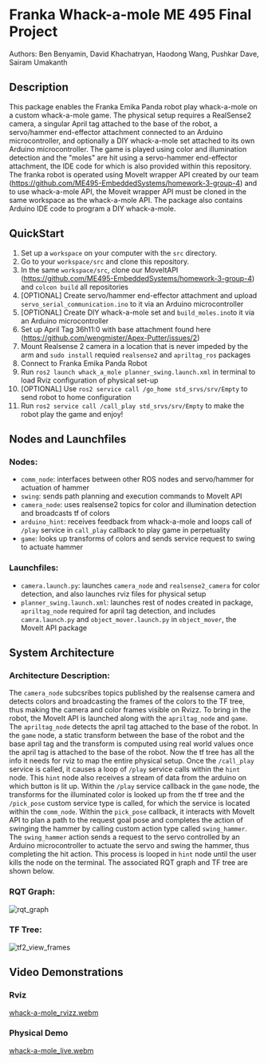 # Franka Whack-a-mole ME 495 Final Project
Authors: Ben Benyamin, David Khachatryan, Haodong Wang, Pushkar Dave, Sairam Umakanth

## Description
This package enables the Franka Emika Panda robot play whack-a-mole on a custom whack-a-mole game. The 
physical setup requires a RealSense2 camera, a singular April tag attached to the base of the 
robot, a servo/hammer end-effector attachment connected to an Arduino microcontroller, and 
optionally a DIY whack-a-mole set attached to its own Arduino microcontroller. The game is played
using color and illumination detection and the "moles" are hit using a servo-hammer end-effector
attachment, the IDE code for which is also provided within this repository. The franka robot is
operated using MoveIt wrapper API created by our team 
(https://github.com/ME495-EmbeddedSystems/homework-3-group-4) and to use whack-a-mole API, 
the Moveit wrapper API must be cloned in the same workspace as the whack-a-mole API. The 
package also contains Arduino IDE code to program a DIY whack-a-mole. 

## QuickStart
1. Set up a `workspace` on your computer with the `src` directory.
2. Go to your `workspace/src` and clone this repository.
3. In the same `workspace/src`, clone our MoveItAPI (https://github.com/ME495-EmbeddedSystems/homework-3-group-4) and `colcon build` all repositories
4. [OPTIONAL] Create servo/hammer end-effector attachment and upload `servo_serial_communication.ino` to it via an Arduino microcontroller
5. [OPTIONAL] Create DIY whack-a-mole set and `build_moles.ino`to it via an Arduino microcontroller 
6. Set up April Tag 36h11:0 with base attachment found here (https://github.com/wengmister/Apex-Putter/issues/2)
7. Mount Realsense 2 camera in a location that is never impeded by the arm and `sudo install` requied `realsense2` and `apriltag_ros` packages
8. Connect to Franka Emika Panda Robot
9. Run  `ros2 launch whack_a_mole planner_swing.launch.xml` in terminal to load Rviz configuration of physical set-up
10. [OPTIONAL] Use `ros2 service call /go_home std_srvs/srv/Empty` to send robot to home configuration
11. Run `ros2 service call /call_play std_srvs/srv/Empty` to make the robot play the game and enjoy!

## Nodes and Launchfiles
### Nodes:
- `comm_node`: interfaces between other ROS nodes and servo/hammer for actuation of hammer
- `swing`: sends path planning and execution commands to MoveIt API
- `camera_node`: uses realsense2 topics for color and illumination detection and broadcasts tf of colors 
- `arduino_hint`: receives feedback from whack-a-mole and loops call of `/play` service in `call_play` callback to play game in perpetuality
- `game`: looks up transforms of colors and sends service request to swing to actuate hammer

### Launchfiles:
- `camera.launch.py`: launches `camera_node` and `realsense2_camera` for color detection, and also launches rviz files for physical setup
- `planner_swing.launch.xml`: launches rest of nodes created in package, `apriltag_node` required for april tag detection, and includes `camra.launch.py` and `object_mover.launch.py` in `object_mover`, the MoveIt API package

## System Architecture 
### Architecture Description:

The `camera_node` subcsribes topics published by the realsense camera and detects colors and broadcasting the frames of the colors to the TF tree, thus making the camera and color frames visible on Rvizz. To bring in the robot, the MoveIt API is launched along with the `apriltag_node` and `game`. The `apriltag_node` detects the april tag attached to the base of the robot. In the `game` node, a static transform between the base of the robot and the base april tag and the transform is computed using real world values once the april tag is attached to the base of the robot. Now the tf tree has all the info it needs for rviz to map the entire physical setup. Once the `/call_play` service is called, it causes a loop of `/play` service calls within the `hint` node. This `hint` node also receives a stream of data from the arduino on which button is lit up. Within the `/play` service callback in the `game` node, the transforms for the illuminated color is looked up from the tf tree and the `/pick_pose` custom service type is called, for which the service is located within the `comm_node`. Within the `pick_pose` callback, it interacts with MoveIt API to plan a path to the request goal pose and completes the action of swinging the hammer by calling custom action type called `swing_hammer`. The `swing_hammer` action sends a request to the servo controlled by an Arduino microcontroller to actuate the servo and swing the hammer, thus completing the hit action. This process is looped in `hint` node until the user kills the node on the terminal. The associated RQT graph and TF tree are shown below.

### RQT Graph:

![rqt_graph](https://github.com/user-attachments/assets/d69f05cb-da2e-4601-9f59-a3a448614af6)

### TF Tree:

![tf2_view_frames](https://github.com/user-attachments/assets/de01adff-58a2-418e-9448-719bc31216c0)


## Video Demonstrations
### Rviz 

[whack-a-mole_rvizz.webm](https://github.com/user-attachments/assets/669d5b71-3139-480c-ba2a-61dcc3d9fc77)

### Physical Demo

[whack-a-mole_live.webm](https://github.com/user-attachments/assets/87ae88f5-a53d-4895-9542-463258fc8a94)
